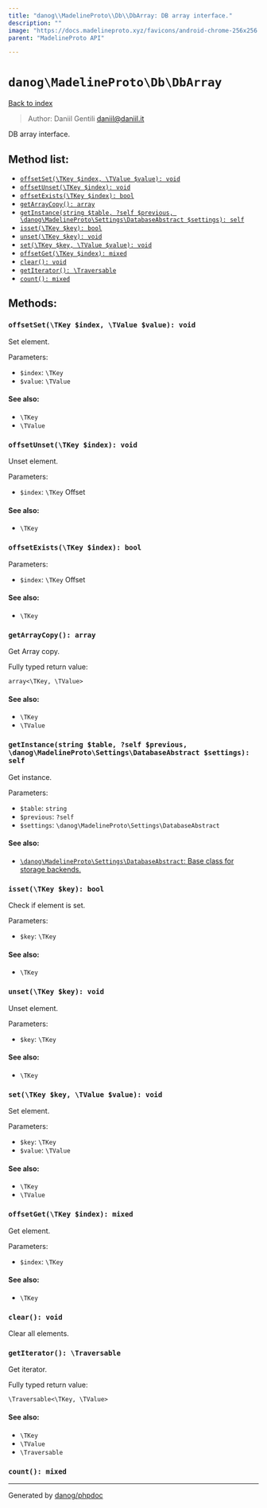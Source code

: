```yaml
---
title: "danog\\MadelineProto\\Db\\DbArray: DB array interface."
description: ""
image: "https://docs.madelineproto.xyz/favicons/android-chrome-256x256.png"
parent: "MadelineProto API"

---
```

# `danog\MadelineProto\Db\DbArray`
[Back to index](../../../index.html)

> Author: Daniil Gentili <daniil@daniil.it>  
  

DB array interface.  




## Method list:
* [`offsetSet(\TKey $index, \TValue $value): void`](#offsetset-tkey-index-tvalue-value-void)
* [`offsetUnset(\TKey $index): void`](#offsetunset-tkey-index-void)
* [`offsetExists(\TKey $index): bool`](#offsetexists-tkey-index-bool)
* [`getArrayCopy(): array`](#getarraycopy-array)
* [`getInstance(string $table, ?self $previous, \danog\MadelineProto\Settings\DatabaseAbstract $settings): self`](#getinstance-string-table-self-previous-danog-madelineproto-settings-databaseabstract-settings-self)
* [`isset(\TKey $key): bool`](#isset-tkey-key-bool)
* [`unset(\TKey $key): void`](#unset-tkey-key-void)
* [`set(\TKey $key, \TValue $value): void`](#set-tkey-key-tvalue-value-void)
* [`offsetGet(\TKey $index): mixed`](#offsetget-tkey-index-mixed)
* [`clear(): void`](#clear-void)
* [`getIterator(): \Traversable`](#getiterator-traversable)
* [`count(): mixed`](#count-mixed)

## Methods:
### `offsetSet(\TKey $index, \TValue $value): void`

Set element.


Parameters:

* `$index`: `\TKey`   
* `$value`: `\TValue`   


#### See also: 
* `\TKey`
* `\TValue`




### `offsetUnset(\TKey $index): void`

Unset element.


Parameters:

* `$index`: `\TKey` Offset  


#### See also: 
* `\TKey`




### `offsetExists(\TKey $index): bool`




Parameters:

* `$index`: `\TKey` Offset  


#### See also: 
* `\TKey`




### `getArrayCopy(): array`

Get Array copy.


Fully typed return value:
```
array<\TKey, \TValue>
```
#### See also: 
* `\TKey`
* `\TValue`




### `getInstance(string $table, ?self $previous, \danog\MadelineProto\Settings\DatabaseAbstract $settings): self`

Get instance.


Parameters:

* `$table`: `string`   
* `$previous`: `?self`   
* `$settings`: `\danog\MadelineProto\Settings\DatabaseAbstract`   


#### See also: 
* [`\danog\MadelineProto\Settings\DatabaseAbstract`: Base class for storage backends.](../../../danog/MadelineProto/Settings/DatabaseAbstract.html)




### `isset(\TKey $key): bool`

Check if element is set.


Parameters:

* `$key`: `\TKey`   


#### See also: 
* `\TKey`




### `unset(\TKey $key): void`

Unset element.


Parameters:

* `$key`: `\TKey`   


#### See also: 
* `\TKey`




### `set(\TKey $key, \TValue $value): void`

Set element.


Parameters:

* `$key`: `\TKey`   
* `$value`: `\TValue`   


#### See also: 
* `\TKey`
* `\TValue`




### `offsetGet(\TKey $index): mixed`

Get element.


Parameters:

* `$index`: `\TKey`   


#### See also: 
* `\TKey`




### `clear(): void`

Clear all elements.



### `getIterator(): \Traversable`

Get iterator.


Fully typed return value:
```
\Traversable<\TKey, \TValue>
```
#### See also: 
* `\TKey`
* `\TValue`
* `\Traversable`




### `count(): mixed`





---
Generated by [danog/phpdoc](https://phpdoc.daniil.it)
